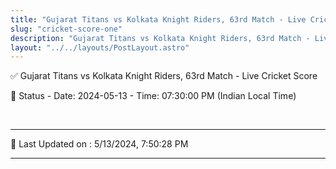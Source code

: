 ```yaml
---
title: "Gujarat Titans vs Kolkata Knight Riders, 63rd Match - Live Cricket Score"
slug: "cricket-score-one"
description: "Gujarat Titans vs Kolkata Knight Riders, 63rd Match - Live Cricket Score - Date: 2024-05-13 - Time: 07:30:00 PM (Indian Local Time)."
layout: "../../layouts/PostLayout.astro"
--- 
```


✅ Gujarat Titans vs Kolkata Knight Riders, 63rd Match - Live Cricket Score

📑 Status - Date: 2024-05-13 - Time: 07:30:00 PM (Indian Local Time)

<br />

***

📝 Last Updated on : 5/13/2024, 7:50:28 PM

***

